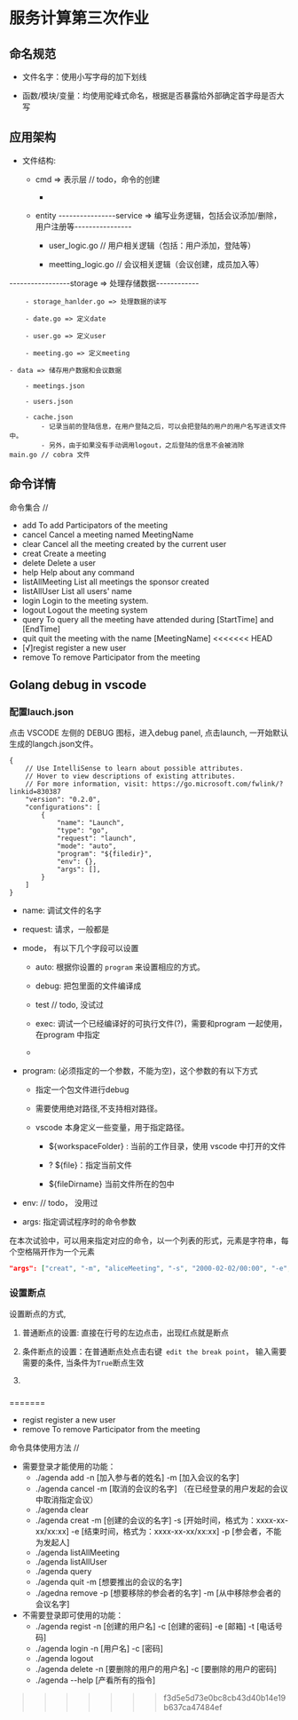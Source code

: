 # 服务计算第三次作业

## 命名规范

- 文件名字：使用小写字母的加下划线

- 函数/模块/变量：均使用驼峰式命名，根据是否暴露给外部确定首字母是否大写

## 应用架构

- 文件结构:
    - cmd => 表示层 // todo，命令的创建
    
        -  
    - entity 
----------------service => 编写业务逻辑，包括会议添加/删除，用户注册等----------------
        
        - user_logic.go // 用户相关逻辑（包括：用户添加，登陆等）

        - meetting_logic.go // 会议相关逻辑（会议创建，成员加入等）
  
-----------------storage => 处理存储数据------------

        - storage_hanlder.go => 处理数据的读写
        
        - date.go => 定义date
        
        - user.go => 定义user
        
        - meeting.go => 定义meeting
    
    - data => 储存用户数据和会议数据
    
        - meetings.json
    
        - users.json
    
        - cache.json
            - 记录当前的登陆信息，在用户登陆之后，可以会把登陆的用户的用户名写进该文件中。
            - 另外，由于如果没有手动调用logout，之后登陆的信息不会被消除
    main.go // cobra 文件


## 命令详情


命令集合
// 
- add            To add Participators of the meeting    
- cancel         Cancel a meeting named MeetingName     
- clear          Cancel all the meeting created by the current user
- creat          Create a meeting
- delete         Delete a user
- help           Help about any command
- listAllMeeting List all meetings the sponsor created
- listAllUser    List all users' name
- login          Login to the meeting system.
- logout         Logout the meeting system
- query          To query all the meeting have attended during [StartTime] and [EndTime]
- quit           quit the meeting with the name [MeetingName]
<<<<<<< HEAD
- [√]regist         register a new user
- remove         To remove Participator from the meeting


## Golang debug in vscode

### 配置lauch.json

点击 VSCODE 左侧的 DEBUG 图标，进入debug panel, 点击launch, 一开始默认生成的langch.json文件。
```
{
    // Use IntelliSense to learn about possible attributes.
    // Hover to view descriptions of existing attributes.
    // For more information, visit: https://go.microsoft.com/fwlink/?linkid=830387
    "version": "0.2.0",
    "configurations": [
        {
            "name": "Launch",
            "type": "go",
            "request": "launch",
            "mode": "auto",
            "program": "${filedir}",
            "env": {},
            "args": [],             
        }
    ]
}
```

- name: 调试文件的名字

- request: 请求，一般都是

- mode， 有以下几个字段可以设置
    
    - auto: 根据你设置的 `program` 来设置相应的方式。  

    - debug: 把包里面的文件编译成
    
    - test // todo, 没试过
    
    - exec: 调试一个已经编译好的可执行文件(?)，需要和program 一起使用，在program 中指定

    - 

- program: (必须指定的一个参数，不能为空)，这个参数的有以下方式 
    
    - 指定一个包文件进行debug

    - 需要使用绝对路径,不支持相对路径。

    - vscode 本身定义一些变量，用于指定路径。
        
        - ${workspaceFolder} : 当前的工作目录，使用 vscode 中打开的文件

        - ? ${file}：指定当前文件
        
        - ${fileDirname} 当前文件所在的包中

- env: // todo， 没用过

- args: 指定调试程序时的命令参数

在本次试验中，可以用来指定对应的命令，以一个列表的形式，元素是字符串，每个空格隔开作为一个元素
``` json
"args": ["creat", "-m", "aliceMeeting", "-s", "2000-02-02/00:00", "-e", "2000-02-03/00:00", "-p", "a"], 
```

### 设置断点

设置断点的方式, 

1. 普通断点的设置: 直接在行号的左边点击，出现红点就是断点

2. 条件断点的设置：在普通断点处点击右键` edit the break point`， 输入需要需要的条件, 当条件为`True`断点生效

3. 


### 
=======
- regist         register a new user
- remove         To remove Participator from the meeting

命令具体使用方法
//
- 需要登录才能使用的功能：
    - ./agenda add -n [加入参与者的姓名] -m [加入会议的名字]
    - ./agenda cancel -m [取消的会议的名字] （在已经登录的用户发起的会议中取消指定会议）
    - ./agenda clear
    - ./agenda creat -m [创建的会议的名字] -s [开始时间，格式为：xxxx-xx-xx/xx:xx] -e [结束时间，格式为：xxxx-xx-xx/xx:xx] -p [参会者，不能为发起人]
    - ./agenda listAllMeeting
    - ./agenda listAllUser
    - ./agenda query
    - ./agenda quit -m [想要推出的会议的名字]
    - ./agedna remove -p [想要移除的参会者的名字] -m [从中移除参会者的会议名字]
 - 不需要登录即可使用的功能：
    - ./agenda regist -n [创建的用户名] -c [创建的密码] -e [邮箱] -t [电话号码]
    - ./agenda login -n [用户名]  -c [密码]
    - ./agenda logout
    - ./agenda delete -n [要删除的用户的用户名] -c [要删除的用户的密码]
    - ./agenda --help [产看所有的指令]
>>>>>>> f3d5e5d73e0bc8cb43d40b14e19b637ca47484ef

